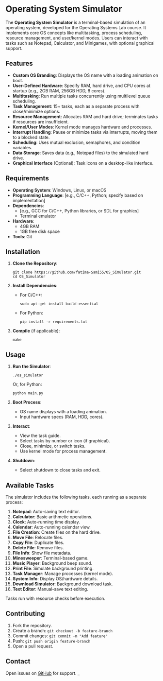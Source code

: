 Operating System Simulator
==========================

The **Operating System Simulator** is a terminal-based simulation of an operating system, developed for the Operating Systems Lab course. It implements core OS concepts like multitasking, process scheduling, resource management, and user/kernel modes. Users can interact with tasks such as Notepad, Calculator, and Minigames, with optional graphical support.

Features
--------

*   **Custom OS Branding**: Displays the OS name with a loading animation on boot.
*   **User-Defined Hardware**: Specify RAM, hard drive, and CPU cores at startup (e.g., 2GB RAM, 256GB HDD, 8 cores).
*   **Multitasking**: Run multiple tasks concurrently using multilevel queue scheduling.
*   **Task Management**: 15+ tasks, each as a separate process with close/minimize options.
*   **Resource Management**: Allocates RAM and hard drive; terminates tasks if resources are insufficient.
*   **Kernel/User Modes**: Kernel mode manages hardware and processes.
*   **Interrupt Handling**: Pause or minimize tasks via interrupts, moving them to a blocked state.
*   **Scheduling**: Uses mutual exclusion, semaphores, and condition variables.
*   **Data Storage**: Saves data (e.g., Notepad files) to the simulated hard drive.
*   **Graphical Interface** (Optional): Task icons on a desktop-like interface.

Requirements
------------

*   **Operating System**: Windows, Linux, or macOS
*   **Programming Language**: \[e.g., C/C++, Python; specify based on implementation\]
*   **Dependencies**:
    *   \[e.g., GCC for C/C++, Python libraries, or SDL for graphics\]
    *   Terminal emulator
*   **Hardware**:
    *   4GB RAM
    *   1GB free disk space
*   **Tools**: Git

Installation
------------

1.  **Clone the Repository**:
    
        git clone https://github.com/fatima-Sami55/OS_Simulator.git
        cd OS_Simulator
    
2.  **Install Dependencies**:
    *   For C/C++:
        
            sudo apt-get install build-essential
        
    *   For Python:
        
            pip install -r requirements.txt
        
3.  **Compile** (if applicable):
    
        make
    

Usage
-----

1.  **Run the Simulator**:
    
        ./os_simulator
    
    Or, for Python:
    
        python main.py
    
2.  **Boot Process**:
    *   OS name displays with a loading animation.
    *   Input hardware specs (RAM, HDD, cores).
3.  **Interact**:
    *   View the task guide.
    *   Select tasks by number or icon (if graphical).
    *   Close, minimize, or switch tasks.
    *   Use kernel mode for process management.
4.  **Shutdown**:
    *   Select shutdown to close tasks and exit.

Available Tasks
---------------

The simulator includes the following tasks, each running as a separate process:

1.  **Notepad**: Auto-saving text editor.
2.  **Calculator**: Basic arithmetic operations.
3.  **Clock**: Auto-running time display.
4.  **Calendar**: Auto-running calendar view.
5.  **File Creation**: Create files on the hard drive.
6.  **Move File**: Relocate files.
7.  **Copy File**: Duplicate files.
8.  **Delete File**: Remove files.
9.  **File Info**: Show file metadata.
10.  **Minesweeper**: Terminal-based game.
11.  **Music Player**: Background beep sound.
12.  **Print File**: Simulate background printing.
13.  **Task Manager**: Manage processes (kernel mode).
14.  **System Info**: Display OS/hardware details.
15.  **Download Simulator**: Background download task.
16.  **Text Editor**: Manual-save text editing.

Tasks run with resource checks before execution.

Contributing
------------

1.  Fork the repository.
2.  Create a branch: `git checkout -b feature-branch`
3.  Commit changes: `git commit -m "Add feature"`
4.  Push: `git push origin feature-branch`
5.  Open a pull request.


Contact
-------

Open issues on [GitHub](https://github.com/fatima-Sami55/OS_Simulator) for support.
_